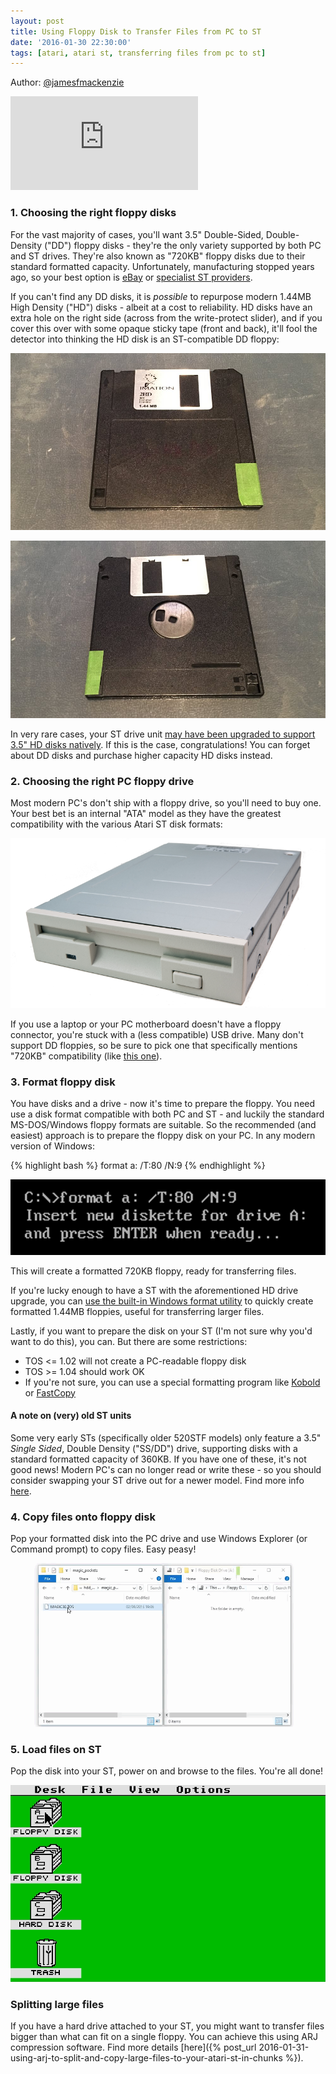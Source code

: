 ```yaml
---
layout: post
title: Using Floppy Disk to Transfer Files from PC to ST
date: '2016-01-30 22:30:00'
tags: [atari, atari st, transferring files from pc to st]
---
```


Author: <a href="http://www.twitter.com/jamesfmackenzie" target="_blank">@jamesfmackenzie</a>

<div class="youtube-container">
<iframe src="https://www.youtube.com/embed/HwcleHTcZr8?rel=0" 
frameborder="0" allowfullscreen class="youtube-video"></iframe>
</div> 

### 1. Choosing the right floppy disks

For the vast majority of cases, you'll want 3.5" Double-Sided, Double-Density ("DD") floppy disks - they're the only variety supported by both PC and ST drives. They're also known as "720KB" floppy disks due to their standard formatted capacity. Unfortunately, manufacturing stopped years ago, so your best option is <a href="http://www.ebay.co.uk/itm/3-5-in-DSDD-720k-DS-formatted-floppy-disks-Double-sided-double-density-2DD-new-/291572499546?hash=item43e313445a:g:tHUAAOSwWnFWA6lR" target="_blank">eBay</a> or <a href="http://www.st-freakz.co.uk/page8.html" target="_blank">specialist ST providers</a>.

If you can't find any DD disks, it is *possible* to repurpose modern 1.44MB High Density ("HD") disks - albeit at a cost to reliability. HD disks have an extra hole on the right side (across from the write-protect slider), and if you cover this over with some opaque sticky tape (front and back), it'll fool the detector into thinking the HD disk is an ST-compatible DD floppy:

![](/img/posts/taped_corner_high_density_floppy_disk_front.jpg)

![](/img/posts/taped_corner_high_density_floppy_disk_back.jpg)

In very rare cases, your ST drive unit <a href="http://www.atari-wiki.com/index.php/Replace_internal_720k_DD_Floppy_Drive_with_1.44MB_HD_Floppy_Drive" target="_blank">may have been upgraded to support 3.5" HD disks natively</a>. If this is the case, congratulations! You can forget about DD disks and purchase higher capacity HD disks instead.

### 2. Choosing the right PC floppy drive

Most modern PC's don't ship with a floppy drive, so you'll need to buy one. Your best bet is an internal "ATA" model as they have the greatest compatibility with the various Atari ST disk formats:

![](/img/posts/floppy2.png)

If you use a laptop or your PC motherboard doesn't have a floppy connector, you're stuck with a (less compatible) USB drive. Many don't support DD floppies, so be sure to pick one that specifically mentions "720KB" compatibility (like <a href="http://www.floppydisk.com/usb.htm" target="_blank">this one</a>).

### 3. Format floppy disk

You have disks and a drive - now it's time to prepare the floppy. You need use a disk format compatible with both PC and ST - and luckily the standard MS-DOS/Windows floppy formats are suitable. So the recommended (and easiest) approach is to prepare the floppy disk on your PC. In any modern version of Windows:

{% highlight bash %}
format a: /T:80 /N:9
{% endhighlight %}

![](/img/posts/format_disk_720kb.png)

This will create a formatted 720KB floppy, ready for transferring files.

If you're lucky enough to have a ST with the aforementioned HD drive upgrade, you can <a href="http://windows.microsoft.com/en-gb/windows-vista/format-a-floppy-disk" target="_blank">use the built-in Windows format utility</a> to quickly create formatted 1.44MB floppies, useful for transferring larger files.

Lastly, if you want to prepare the disk on your ST (I'm not sure why you'd want to do this), you can. But there are some restrictions:

* TOS <= 1.02 will not create a PC-readable floppy disk
* TOS >= 1.04 should work OK
* If you're not sure, you can use a special formatting program like <a href="http://milan.kovac.cc/atari/software/index.php?search_word=kobold" target="_blank">Kobold</a> or <a href="https://sites.google.com/site/stessential/disks-tools" target="_blank">FastCopy</a>

#### A note on (very) old ST units

Some very early STs (specifically older 520STF models) only feature a 3.5" *Single Sided*, Double Density ("SS/DD") drive, supporting disks with a standard formatted capacity of 360KB. If you have one of these, it's not good news! Modern PC's can no longer read or write these - so you should consider swapping your ST drive out for a newer model. Find more info <a href="http://www.atari-forum.com/viewtopic.php?t=11250" target="_blank">here</a>.

### 4. Copy files onto floppy disk

Pop your formatted disk into the PC drive and use Windows Explorer (or Command prompt) to copy files. Easy peasy!

![](/img/posts/copy_atari_st_files.gif)

### 5. Load files on ST

Pop the disk into your ST, power on and browse to the files. You're all done!

![](/img/posts/atari_st_open_a_drive.gif)

### Splitting large files

If you have a hard drive attached to your ST, you might want to transfer files bigger than what can fit on a single floppy. You can achieve this using ARJ compression software. Find more details [here]({% post_url 2016-01-31-using-arj-to-split-and-copy-large-files-to-your-atari-st-in-chunks %}).
